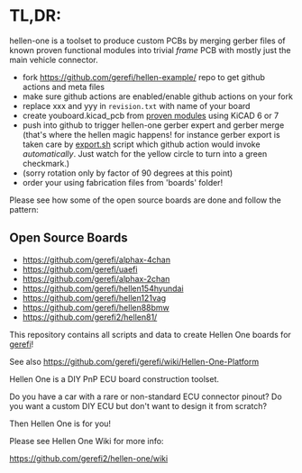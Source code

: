 # TL,DR: 

hellen-one is a toolset to produce custom PCBs by merging gerber files of known proven functional modules into trivial _frame_ PCB with mostly just the main vehicle connector.

* fork https://github.com/gerefi/hellen-example/ repo to get github actions and meta files
* make sure github actions are enabled/enable github actions on your fork
* replace xxx and yyy in ``revision.txt`` with name of your board
* create youboard.kicad_pcb from [proven modules](https://github.com/gerefi2/hellen-one/tree/master/modules) using KiCAD 6 or 7
* push into github to trigger hellen-one gerber expert and gerber merge (that's where the hellen magic happens! for instance gerber export is taken care by [export.sh](https://github.com/gerefi2/hellen-one/blob/master/kicad/bin/export.sh) script which github action would invoke _automatically_. Just watch for the yellow circle to turn into a green checkmark.)
* (sorry rotation only by factor of 90 degrees at this point)
* order your using fabrication files from 'boards' folder!

Please see how some of the open source boards are done and follow the pattern:

## Open Source Boards

* https://github.com/gerefi/alphax-4chan
* https://github.com/gerefi/uaefi
* https://github.com/gerefi/alphax-2chan
* https://github.com/gerefi/hellen154hyundai
* https://github.com/gerefi/hellen121vag
* https://github.com/gerefi/hellen88bmw
* https://github.com/gerefi2/hellen81/

This repository contains all scripts and data to create Hellen One boards for [gerefi](https://github.com/gerefi/gerefi)!

See also https://github.com/gerefi/gerefi/wiki/Hellen-One-Platform

Hellen One is a DIY PnP ECU board construction toolset.

Do you have a car with a rare or non-standard ECU connector pinout?
Do you want a custom DIY ECU but don't want to design it from scratch?

Then Hellen One is for you!

Please see Hellen One Wiki for more info:

https://github.com/gerefi2/hellen-one/wiki

